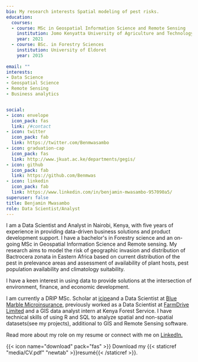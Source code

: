 ```yaml
---
bio: My research interests Spatial modeling of pest risks.
education:
  courses:
  - course: MSc in Geospatial Information Science and Remote Sensing
    institution: Jomo Kenyatta University of Agriculture and Technology
    year: 2021
  - course: BSc. in Forestry Sciences
    institution: University of Eldoret
    year: 2015
 
email: ""
interests:
- Data Science
- Geospatial Science 
- Remote Sensing
- Business analytics


social:
- icon: envelope
  icon_pack: fas
  link: /#contact
- icon: twitter
  icon_pack: fab
  link: https://twitter.com/Benmwasambo
- icon: graduation-cap
  icon_pack: fas
  link: http://www.jkuat.ac.ke/departments/gegis/
- icon: github
  icon_pack: fab
  link: https://github.com/Benmwas
- icon: linkedin
  icon_pack: fab
  link: https://www.linkedin.com/in/benjamin-mwasambo-957090a5/
superuser: false
title: Benjamin Mwasambo
role: Data Scientist/Analyst
---
```


I am a Data Scientist and Analyst in Nairobi, Kenya, with five years of experience in providing data-driven business solutions and product development support. I have a bachelor's in Forestry science and an on-going MSc in Geospatial Information Science and Remote sensing. My research aims to model the risk of geographic invasion and distribution of Bactrocera zonata in Eastern Africa based on current distribution of the pest in prelevance areas and assessment of availability of plant hosts, pest population availability and climatology suitability.

I have a keen interest in using data to provide solutions at the intersection of environment, finance, and economic development. 


I am currently a DRIP MSc. Scholar at [icipe](http://www.icipe.org/capacity_building/students/benjamin-mwamburi-mwasambo-kenya)and a  Data Scientist at [Blue Marble Microinsurance](https://bluemarblemicro.com/team), previously worked as a Data Scientist at [FarmDrive Limited](https://farmdrive.co.ke/) and a GIS data analyst intern at Kenya Forest Service. I have technical skills of using R and SQL to analyze spatial and non-spatial datasets(see my projects), additional to GIS and Remote Sensing software. 

Read more about my role on my resume or connect with me on [LinkedIn.]( https://www.linkedin.com/in/benjamin-mwasambo-957090a5/)

{{< icon name="download" pack="fas" >}} Download my {{< staticref "media/CV.pdf" "newtab" >}}resumé{{< /staticref >}}.
